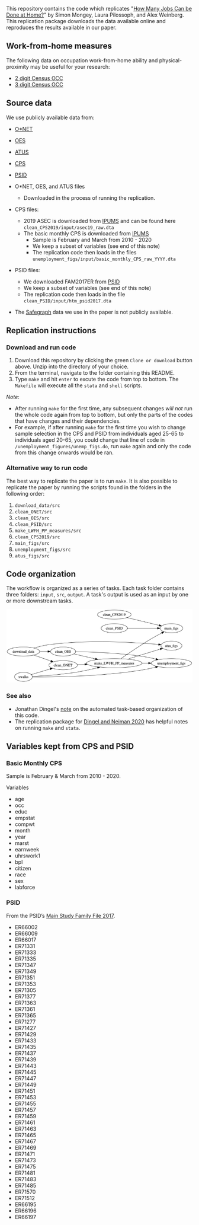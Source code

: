 This repository contains the code which replicates "[How Many Jobs Can be Done at Home?](Mongey_Pilossoph_Weinberg_Work_from_home_April_2020.pdf)" by Simon Mongey, Laura Pilossoph, and Alex Weinberg. 
This replication package downloads the data available online and reproduces the results available in our paper.

## Work-from-home measures

The following data on occupation work-from-home ability and physical-proximity may be useful for your research:
- [2 digit Census OCC](files/lwfh_pp_occ_2digit.csv)
- [3 digit Census OCC](files/lwfh_pp_occ_3digit.csv)

## Source data

We use publicly available data from:
- [O\*NET](https://www.onetcenter.org/)
- [OES](https://www.bls.gov/oes/home.htm)
- [ATUS](https://www.bls.gov/tus/)
- [CPS](https://www.bls.gov/cps/)
- [PSID](https://psidonline.isr.umich.edu/)

- O\*NET, OES, and ATUS files
	- Downloaded in the process of running the replication. 
- CPS files:
	- 2019 ASEC is downloaded from [IPUMS](https://cps.ipums.org/cps/) and can be found here `clean_CPS2019/input/asec19_raw.dta`
	- The basic monthly CPS is downloaded from [IPUMS](https://cps.ipums.org/cps/)
		- Sample is February and March from 2010 - 2020
		- We keep a subset of variables (see end of this note) 
		- The replication code then loads in the files `unemployment_figs/input/basic_monthly_CPS_raw_YYYY.dta` 
- PSID files:
	- We downloaded FAM2017ER from [PSID](https://simba.isr.umich.edu/Zips/ZipMain.aspx)
	- We keep a subset of variables (see end of this note) 
	- The replication code then loads in the file `clean_PSID/input/htm_psid2017.dta`
- The [Safegraph](https://docs.safegraph.com/docs/social-distancing-metrics) data we use in the paper is not publicly available.

## Replication instructions

### Download and run code

1. Download this repository by clicking the green `Clone or download` button above. Unzip into the directory of your choice. 
2. From the terminal, navigate to the folder containing this README. 
3. Type `make` and hit `enter` to excute the code from top to bottom. The `Makefile` will execute all the `stata` and `shell` scripts.

*Note*: 
- After running `make` for the first time, any subsequent changes *will not* run the whole code again from top to bottom, but only the parts of the codes that have changes and their dependencies.
- For example, if after running `make` for the first time you wish to change sample selection in the CPS and PSID from individuals aged 25-65 to individuals aged 20-65, you could change that line of code in `/unemployment_figures/unemp_figs.do`, run `make` again and only the code from this change onwards would be ran.

### Alternative way to run code

The best way to replicate the paper is to run `make`. 
It is also possible to replicate the paper by running the scripts found in the folders in the following order:

1. `download_data/src`
2. `clean_ONET/src`
3. `clean_OES/src`
4. `clean_PSID/src`
5. `make_LWFH_PP_measures/src`
6. `clean_CPS2019/src`
7. `main_figs/src`
8. `unemployment_figs/src`
9. `atus_figs/src`

## Code organization

The workflow is organized as a series of tasks.
Each task folder contains three folders: `input`, `src`, `output`.
A task's output is used as an input by one or more downstream tasks.

![task-flow graph](files/task_flow.png)

### See also

- Jonathan Dingel's [note](https://tradediversion.net/2019/11/06/why-your-research-project-needs-build-automation/) on the automated task-based organization of this code. 
- The replication package for [Dingel and Neiman 2020](https://github.com/jdingel/DingelNeiman-workathome) has helpful notes on running `make` and `stata`. 

## Variables kept from CPS and PSID

### Basic Monthly CPS

Sample is February & March from 2010 - 2020.

Variables
- age 
- occ 
- educ 
- empstat 
- compwt 
- month 
- year 
- marst 
- earnweek 
- uhrswork1 
- bpl 
- citizen
- race 
- sex 
- labforce


### PSID

From the PSID’s [Main Study Family File 2017](https://simba.isr.umich.edu/Zips/ZipMain.aspx).

- ER66002 
- ER66009
- ER66017
- ER71331
- ER71333
- ER71335
- ER71347
- ER71349
- ER71351
- ER71353
- ER71305
- ER71377
- ER71363
- ER71361
- ER71365
- ER71277
- ER71427
- ER71429
- ER71433
- ER71435 
- ER71437
- ER71439
- ER71443
- ER71445
- ER71447
- ER71449
- ER71451
- ER71453
- ER71455
- ER71457
- ER71459
- ER71461
- ER71463
- ER71465
- ER71467
- ER71469
- ER71471
- ER71473 
- ER71475
- ER71481
- ER71483
- ER71485 
- ER71570 
- ER71512
- ER66195
- ER66196
- ER66197 



